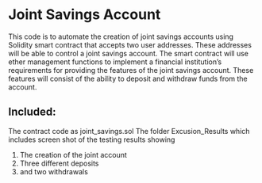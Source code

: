 # Joint Savings Account
This code is to automate the creation of joint savings accounts using Solidity smart contract that accepts two user addresses. These addresses will be able to control a joint savings account. The smart contract will use ether management functions to implement a financial institution’s requirements for providing the features of the joint savings account. These features will consist of the ability to deposit and withdraw funds from the account.
##  Included:
The contract code as joint_savings.sol
The folder Excusion_Results which includes screen shot of the testing results showing
  1. The creation of the joint account
  2. Three different deposits 
  3. and two withdrawals 
